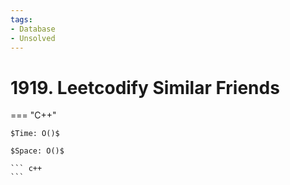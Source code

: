 ```yaml
---
tags:
- Database
- Unsolved
---
```



# 1919. Leetcodify Similar Friends

=== "C++"

    $Time: O()$

    $Space: O()$

    ``` c++
    ```